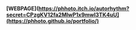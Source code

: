  **[WEBPAGE](https://phhoto.itch.io/autorhythm?secret=CPzgKV12fa2MIwP1x9mwl3TK4uU](https://phhoto.github.io/portfolio/)**
